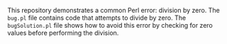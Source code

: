 This repository demonstrates a common Perl error: division by zero. The `bug.pl` file contains code that attempts to divide by zero. The `bugSolution.pl` file shows how to avoid this error by checking for zero values before performing the division.